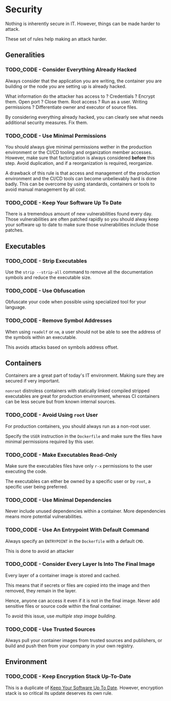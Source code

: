 # Security

Nothing is inherently secure in IT. However, things can be made harder to attack.

These set of rules help making an attack harder.

## Generalities

### TODO_CODE - Consider Everything Already Hacked

Always consider that the application you are writing, the container you are building or the node you are setting up is already hacked.

What information do the attacker has access to ? Credentials ? Encrypt them. Open port ? Close them. Root access ? Run as a user. Writing permissions ? Differentiate owner and executor of source files.

By considering everything already hacked, you can clearly see what needs additional security measures. Fix them.

### TODO_CODE - Use Minimal Permissions

You should always give minimal permissions wether in the production environment or the CI/CD tooling and organization member accesses. However, make sure that factorization is always considered **before** this step. Avoid duplication, and if a reorganization is required, reorganize.

A drawback of this rule is that access and management of the production environment and the CI/CD tools can become unbelievably hard is done badly.
This can be overcome by using standards, containers or tools to avoid manual management by all cost.

### TODO_CODE - Keep Your Software Up To Date

There is a tremendous amount of new vulnerabilities found every day. Those vulnerabilities are often patched rapidly so you should alway keep your software up to date to make sure those vulnerabilities include those patches.

## Executables

### TODO_CODE - Strip Executables

Use the `strip --strip-all` command to remove all the documentation symbols and reduce the executable size.

### TODO_CODE - Use Obfuscation

Obfuscate your code when possible using specialized tool for your language.

### TODO_CODE - Remove Symbol Addresses

When using `readelf` or `nm`, a user should not be able to see the address of the symbols within an executable.

This avoids attacks based on symbols address offset.

## Containers

Containers are a great part of today's IT environment. Making sure they are secured if very important.

`nonroot` distroless containers with statically linked compiled stripped executables are great for production environment, whereas CI containers can be less secure but from known internal sources.

### TODO_CODE - Avoid Using `root` User

For production containers, you should always run as a non-root user.

Specify the `USER` instruction in the `Dockerfile` and make sure the files have minimal permissions required by this user.

### TODO_CODE - Make Executables Read-Only

Make sure the executables files have only `r-x` permissions to the user executing the code.

The executables can either be owned by a specific user or by `root`, a specific user being preferred.

### TODO_CODE - Use Minimal Dependencies

Never include unused dependencies within a container. More dependencies means more potential vulnerabilities.

### TODO_CODE - Use An Entrypoint With Default Command

Always specify an `ENTRYPOINT` in the `Dockerfile` with a default `CMD`.

This is done to avoid an attacker

### TODO_CODE - Consider Every Layer Is Into The Final Image

Every layer of a container image is stored and cached.

This means that if secrets or files are copied into the image and then removed, they remain in the layer.

Hence, anyone can access it even if it is not in the final image. Never add sensitive files or source code within the final container.

To avoid this issue, use _multiple step image building_.

### TODO_CODE - Use Trusted Sources

Always pull your container images from trusted sources and publishers, or build and push then from your company in your own registry.

## Environment

### TODO_CODE - Keep Encryption Stack Up-To-Date

This is a duplicate of [Keep Your Software Up To Date](#todo_code---keep-your-software-up-to-date). However, encryption stack is so critical its update deserves its own rule.
